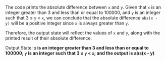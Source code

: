 The code prints the absolute difference between `x` and `y`. Given that `x` is an integer greater than 3 and less than or equal to 100000, and `y` is an integer such that 3 ≤ `y` < `x`, we can conclude that the absolute difference `abs(x - y)` will be a positive integer since `x` is always greater than `y`.

Therefore, the output state will reflect the values of `x` and `y`, along with the printed result of their absolute difference.

Output State: **`x` is an integer greater than 3 and less than or equal to 100000; `y` is an integer such that 3 ≤ `y` < `x`; and the output is abs(x - y)**
